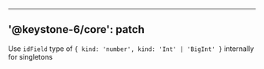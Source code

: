 ----
'@keystone-6/core': patch
----

Use `idField` type of `{ kind: 'number', kind: 'Int' | 'BigInt' }` internally for singletons
